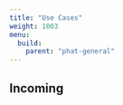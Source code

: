 ```yaml
---
title: "Use Cases"
weight: 1003
menu:
  build:
    parent: "phat-general"
---
```


## Incoming

<!-- ## Phat Contract -->

<!-- TODO.shelven: migrate awesome-phat-contract contents -->

<!-- * [Phala Native Phat Contract Demo](https://www.youtube.com/watch?v=zaogHCuySD0&t=147s)
* [Phala Phat Contract & ink! a demo with Parity](https://www.youtube.com/watch?v=aZGj4FhkY6A)


## Hackathons

* [Phala x Encode Club Workshop](https://youtu.be/GitDpeULIkY?t=139) -->
